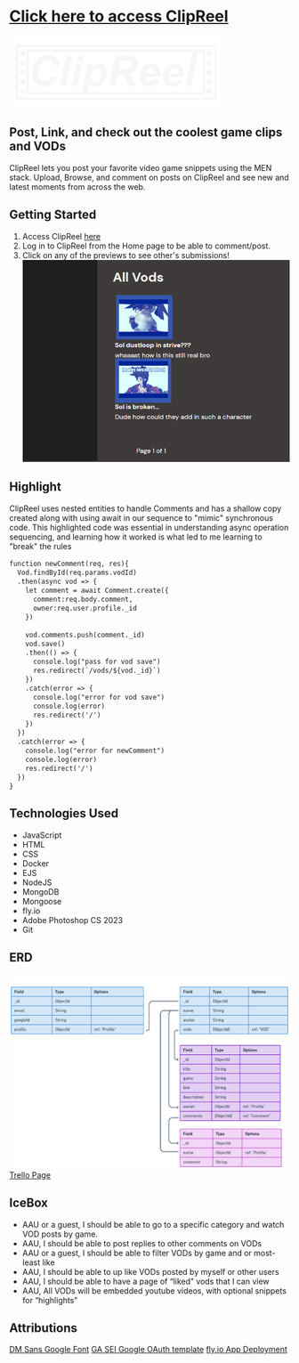 # [Click here to access ClipReel](https://flyio-clipreel.fly.dev/vods)

![ClipReel Title Card](./public/assets/logoReverse.png)
## Post, Link, and check out the coolest game clips and VODs

<p>ClipReel lets you post your favorite video game snippets using the MEN stack. Upload, Browse, and comment on posts on ClipReel and see new and latest moments from across the web.</p>

## Getting Started

1. Access ClipReel [here](https://google.com/)
2. Log in to ClipReel from the Home page to be able to comment/post.
2. Click on any of the previews to see other's submissions!
![ClipReel Index Page](./public/assets/index.png)

## Highlight

<p>ClipReel uses nested entities to handle Comments and has a shallow copy created along with using await in our sequence to "mimic" synchronous code. This highlighted code was essential in understanding async operation sequencing, and learning how it worked is what led to me learning to "break" the rules</p>

```
function newComment(req, res){
  Vod.findById(req.params.vodId)
  .then(async vod => {
    let comment = await Comment.create({
      comment:req.body.comment, 
      owner:req.user.profile._id
    })
    
    vod.comments.push(comment._id)
    vod.save()
    .then(() => {
      console.log("pass for vod save")
      res.redirect(`/vods/${vod._id}`)
    })
    .catch(error => {
      console.log("error for vod save")
      console.log(error)
      res.redirect('/')
    })  
  })
  .catch(error => {
    console.log("error for newComment")
    console.log(error)
    res.redirect('/')
  })
}
```

## Technologies Used

- JavaScript
- HTML
- CSS
- Docker
- EJS
- NodeJS
- MongoDB
- Mongoose
- fly.io
- Adobe Photoshop CS 2023
- Git

## ERD
![ClipReel ERD](./public/assets/erd-whiteText.png)
[Trello Page](https://google.com/)

## IceBox

- AAU or a guest, I should be able to go to a specific category and watch VOD posts by game.
- AAU, I should be able to post replies to other comments on VODs
- AAU or a guest, I should be able to filter VODs by game and or most-least like
- AAU, I should be able to up like VODs posted by myself or other users
- AAU, I should be able to have a page of “liked” vods that I can view
- AAU, All VODs will be embedded youtube videos, with optional snippets for “highlights”

## Attributions
[DM Sans Google Font](https://fonts.google.com/specimen/DM+Sans?query=dm+sans)
[GA SEI Google OAuth template](https://github.com/SEI-Remote/men-stack-oauth-template)
[fly.io App Deployment](https://fly.io/)